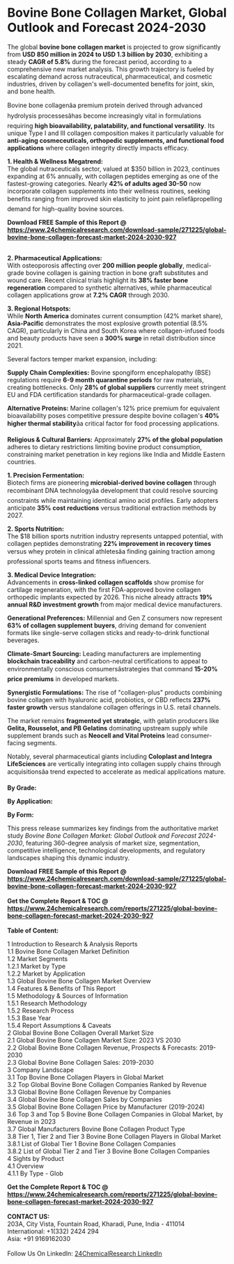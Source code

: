 <h1>Bovine Bone Collagen Market, Global Outlook and Forecast 2024-2030</h1><p>The global <strong>bovine bone collagen market</strong> is projected to grow significantly from <strong>USD 850 million in 2024 to USD 1.3 billion by 2030</strong>, exhibiting a steady <strong>CAGR of 5.8%</strong> during the forecast period, according to a comprehensive new market analysis. This growth trajectory is fueled by escalating demand across nutraceutical, pharmaceutical, and cosmetic industries, driven by collagen's well-documented benefits for joint, skin, and bone health.</p><p>Bovine bone collagenâa premium protein derived through advanced hydrolysis processesâhas become increasingly vital in formulations requiring <strong>high bioavailability, palatability, and functional versatility</strong>. Its unique Type I and III collagen composition makes it particularly valuable for <strong>anti-aging cosmeceuticals, orthopedic supplements, and functional food applications</strong> where collagen integrity directly impacts efficacy.</p><p><strong>1. Health &amp; Wellness Megatrend:</strong><br>
The global nutraceuticals sector, valued at $350 billion in 2023, continues expanding at 6% annually, with collagen peptides emerging as one of the fastest-growing categories. Nearly <strong>42% of adults aged 30-50</strong> now incorporate collagen supplements into their wellness routines, seeking benefits ranging from improved skin elasticity to joint pain reliefâpropelling demand for high-quality bovine sources.</p><div><b>Download FREE Sample of this Report @ 
            <a href="https://www.24chemicalresearch.com/download-sample/271225/global-bovine-bone-collagen-forecast-market-2024-2030-927">
            https://www.24chemicalresearch.com/download-sample/271225/global-bovine-bone-collagen-forecast-market-2024-2030-927</a></b></div><br><p><strong>2. Pharmaceutical Applications:</strong><br>
With osteoporosis affecting over <strong>200 million people globally</strong>, medical-grade bovine collagen is gaining traction in bone graft substitutes and wound care. Recent clinical trials highlight its <strong>38% faster bone regeneration</strong> compared to synthetic alternatives, while pharmaceutical collagen applications grow at <strong>7.2% CAGR</strong> through 2030.</p><p><strong>3. Regional Hotspots:</strong><br>
While <strong>North America</strong> dominates current consumption (42% market share), <strong>Asia-Pacific</strong> demonstrates the most explosive growth potential (8.5% CAGR), particularly in China and South Korea where collagen-infused foods and beauty products have seen a <strong>300% surge</strong> in retail distribution since 2021.</p><p>Several factors temper market expansion, including:</p><p><strong>Supply Chain Complexities:</strong> Bovine spongiform encephalopathy (BSE) regulations require <strong>6-9 month quarantine periods</strong> for raw materials, creating bottlenecks. Only <strong>28% of global suppliers</strong> currently meet stringent EU and FDA certification standards for pharmaceutical-grade collagen.</p><p><strong>Alternative Proteins:</strong> Marine collagen's 12% price premium for equivalent bioavailability poses competitive pressure despite bovine collagen's <strong>40% higher thermal stability</strong>âa critical factor for food processing applications.</p><p><strong>Religious &amp; Cultural Barriers:</strong> Approximately <strong>27% of the global population</strong> adheres to dietary restrictions limiting bovine product consumption, constraining market penetration in key regions like India and Middle Eastern countries.</p><p><strong>1. Precision Fermentation:</strong><br>
Biotech firms are pioneering <strong>microbial-derived bovine collagen</strong> through recombinant DNA technologyâa development that could resolve sourcing constraints while maintaining identical amino acid profiles. Early adopters anticipate <strong>35% cost reductions</strong> versus traditional extraction methods by 2027.</p><p><strong>2. Sports Nutrition:</strong><br>
The $18 billion sports nutrition industry represents untapped potential, with collagen peptides demonstrating <strong>22% improvement in recovery times</strong> versus whey protein in clinical athletesâa finding gaining traction among professional sports teams and fitness influencers.</p><p><strong>3. Medical Device Integration:</strong><br>
Advancements in <strong>cross-linked collagen scaffolds</strong> show promise for cartilage regeneration, with the first FDA-approved bovine collagen orthopedic implants expected by 2026. This niche already attracts <strong>19% annual R&amp;D investment growth</strong> from major medical device manufacturers.</p><p><strong>Generational Preferences:</strong> Millennial and Gen Z consumers now represent <strong>63% of collagen supplement buyers</strong>, driving demand for convenient formats like single-serve collagen sticks and ready-to-drink functional beverages.</p><p><strong>Climate-Smart Sourcing:</strong> Leading manufacturers are implementing <strong>blockchain traceability</strong> and carbon-neutral certifications to appeal to environmentally conscious consumersâstrategies that command <strong>15-20% price premiums</strong> in developed markets.</p><p><strong>Synergistic Formulations:</strong> The rise of "collagen-plus" products combining bovine collagen with hyaluronic acid, probiotics, or CBD reflects <strong>237% faster growth</strong> versus standalone collagen offerings in U.S. retail channels.</p><p>The market remains <strong>fragmented yet strategic</strong>, with gelatin producers like <strong>Gelita, Rousselot, and PB Gelatins</strong> dominating upstream supply while supplement brands such as <strong>Neocell and Vital Proteins</strong> lead consumer-facing segments.</p><p>Notably, several pharmaceutical giants including <strong>Coloplast and Integra LifeSciences</strong> are vertically integrating into collagen supply chains through acquisitionsâa trend expected to accelerate as medical applications mature.</p><p><strong>By Grade:</strong></p><p><strong>By Application:</strong></p><p><strong>By Form:</strong></p><p>This press release summarizes key findings from the authoritative market study <em>Bovine Bone Collagen Market: Global Outlook and Forecast 2024-2030</em>, featuring 360-degree analysis of market size, segmentation, competitive intelligence, technological developments, and regulatory landscapes shaping this dynamic industry.</p><div><b>Download FREE Sample of this Report @ 
            <a href="https://www.24chemicalresearch.com/download-sample/271225/global-bovine-bone-collagen-forecast-market-2024-2030-927">
            https://www.24chemicalresearch.com/download-sample/271225/global-bovine-bone-collagen-forecast-market-2024-2030-927</a></b></div><br><div><b>Get the Complete Report & TOC @ 
            <a href="https://www.24chemicalresearch.com/reports/271225/global-bovine-bone-collagen-forecast-market-2024-2030-927">
            https://www.24chemicalresearch.com/reports/271225/global-bovine-bone-collagen-forecast-market-2024-2030-927</a></b></div><br>
            <b>Table of Content:</b><p>1 Introduction to Research & Analysis Reports<br />
    1.1 Bovine Bone Collagen Market Definition<br />
    1.2 Market Segments<br />
        1.2.1 Market by Type<br />
        1.2.2 Market by Application<br />
    1.3 Global Bovine Bone Collagen Market Overview<br />
    1.4 Features & Benefits of This Report<br />
    1.5 Methodology & Sources of Information<br />
        1.5.1 Research Methodology<br />
        1.5.2 Research Process<br />
        1.5.3 Base Year<br />
        1.5.4 Report Assumptions & Caveats<br />
2 Global Bovine Bone Collagen Overall Market Size<br />
    2.1 Global Bovine Bone Collagen Market Size: 2023 VS 2030<br />
    2.2 Global Bovine Bone Collagen Revenue, Prospects & Forecasts: 2019-2030<br />
    2.3 Global Bovine Bone Collagen Sales: 2019-2030<br />
3 Company Landscape<br />
    3.1 Top Bovine Bone Collagen Players in Global Market<br />
    3.2 Top Global Bovine Bone Collagen Companies Ranked by Revenue<br />
    3.3 Global Bovine Bone Collagen Revenue by Companies<br />
    3.4 Global Bovine Bone Collagen Sales by Companies<br />
    3.5 Global Bovine Bone Collagen Price by Manufacturer (2019-2024)<br />
    3.6 Top 3 and Top 5 Bovine Bone Collagen Companies in Global Market, by Revenue in 2023<br />
    3.7 Global Manufacturers Bovine Bone Collagen Product Type<br />
    3.8 Tier 1, Tier 2 and Tier 3 Bovine Bone Collagen Players in Global Market<br />
        3.8.1 List of Global Tier 1 Bovine Bone Collagen Companies<br />
        3.8.2 List of Global Tier 2 and Tier 3 Bovine Bone Collagen Companies<br />
4 Sights by Product<br />
    4.1 Overview<br />
        4.1.1 By Type - Glob</p><div><b>Get the Complete Report & TOC @ 
            <a href="https://www.24chemicalresearch.com/reports/271225/global-bovine-bone-collagen-forecast-market-2024-2030-927">
            https://www.24chemicalresearch.com/reports/271225/global-bovine-bone-collagen-forecast-market-2024-2030-927</a></b></div><br><b>CONTACT US:</b><br>
            203A, City Vista, Fountain Road, Kharadi, Pune, India - 411014<br>
            International: +1(332) 2424 294<br>
            Asia: +91 9169162030 <br><br>
            Follow Us On LinkedIn: <a href="https://www.linkedin.com/company/24chemicalresearch/">24ChemicalResearch LinkedIn</a>